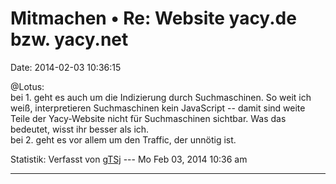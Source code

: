 Mitmachen • Re: Website yacy.de bzw. yacy.net
=============================================

Date: 2014-02-03 10:36:15

\@Lotus:\
bei 1. geht es auch um die Indizierung durch Suchmaschinen. So weit ich
weiß, interpretieren Suchmaschinen kein JavaScript -- damit sind weite
Teile der Yacy-Website nicht für Suchmaschinen sichtbar. Was das
bedeutet, wisst ihr besser als ich.\
bei 2. geht es vor allem um den Traffic, der unnötig ist.

Statistik: Verfasst von
[gTSj](http://forum.yacy-websuche.de/memberlist.php?mode=viewprofile&u=9351)
--- Mo Feb 03, 2014 10:36 am

------------------------------------------------------------------------
